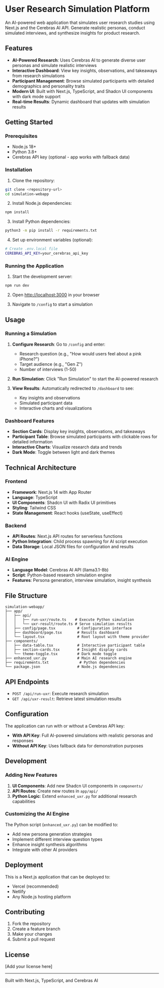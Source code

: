 # User Research Simulation Platform

An AI-powered web application that simulates user research studies using Next.js and the Cerebras AI API. Generate realistic personas, conduct simulated interviews, and synthesize insights for product research.

## Features

- **AI-Powered Research**: Uses Cerebras AI to generate diverse user personas and simulate realistic interviews
- **Interactive Dashboard**: View key insights, observations, and takeaways from research simulations
- **Participant Management**: Browse simulated participants with detailed demographics and personality traits
- **Modern UI**: Built with Next.js, TypeScript, and Shadcn UI components with dark mode support
- **Real-time Results**: Dynamic dashboard that updates with simulation results

## Getting Started

### Prerequisites

- Node.js 18+ 
- Python 3.8+
- Cerebras API key (optional - app works with fallback data)

### Installation

1. Clone the repository:
```bash
git clone <repository-url>
cd simulation-webapp
```

2. Install Node.js dependencies:
```bash
npm install
```

3. Install Python dependencies:
```bash
python3 -m pip install -r requirements.txt
```

4. Set up environment variables (optional):
```bash
# Create .env.local file
CEREBRAS_API_KEY=your_cerebras_api_key
```

### Running the Application

1. Start the development server:
```bash
npm run dev
```

2. Open [http://localhost:3000](http://localhost:3000) in your browser

3. Navigate to `/config` to start a simulation

## Usage

### Running a Simulation

1. **Configure Research**: Go to `/config` and enter:
   - Research question (e.g., "How would users feel about a pink iPhone?")
   - Target audience (e.g., "Gen Z")
   - Number of interviews (1-50)

2. **Run Simulation**: Click "Run Simulation" to start the AI-powered research

3. **View Results**: Automatically redirected to `/dashboard` to see:
   - Key insights and observations
   - Simulated participant data
   - Interactive charts and visualizations

### Dashboard Features

- **Section Cards**: Display key insights, observations, and takeaways
- **Participant Table**: Browse simulated participants with clickable rows for detailed information
- **Interactive Charts**: Visualize research data and trends
- **Dark Mode**: Toggle between light and dark themes

## Technical Architecture

### Frontend
- **Framework**: Next.js 14 with App Router
- **Language**: TypeScript
- **UI Components**: Shadcn UI with Radix UI primitives
- **Styling**: Tailwind CSS
- **State Management**: React hooks (useState, useEffect)

### Backend
- **API Routes**: Next.js API routes for serverless functions
- **Python Integration**: Child process spawning for AI script execution
- **Data Storage**: Local JSON files for configuration and results

### AI Engine
- **Language Model**: Cerebras AI API (llama3.1-8b)
- **Script**: Python-based research simulation engine
- **Features**: Persona generation, interview simulation, insight synthesis

## File Structure

```
simulation-webapp/
├── app/
│   ├── api/
│   │   ├── run-uxr/route.ts    # Execute Python simulation
│   │   └── uxr-result/route.ts # Serve simulation results
│   ├── config/page.tsx          # Configuration interface
│   ├── dashboard/page.tsx       # Results dashboard
│   └── layout.tsx               # Root layout with theme provider
├── components/
│   ├── data-table.tsx           # Interactive participant table
│   ├── section-cards.tsx        # Insight display cards
│   └── theme-toggle.tsx         # Dark mode toggle
├── enhanced_uxr.py              # Main AI research engine
├── requirements.txt              # Python dependencies
└── package.json                 # Node.js dependencies
```

## API Endpoints

- `POST /api/run-uxr`: Execute research simulation
- `GET /api/uxr-result`: Retrieve latest simulation results

## Configuration

The application can run with or without a Cerebras API key:

- **With API Key**: Full AI-powered simulations with realistic personas and responses
- **Without API Key**: Uses fallback data for demonstration purposes

## Development

### Adding New Features

1. **UI Components**: Add new Shadcn UI components in `components/`
2. **API Routes**: Create new routes in `app/api/`
3. **Python Logic**: Extend `enhanced_uxr.py` for additional research capabilities

### Customizing the AI Engine

The Python script (`enhanced_uxr.py`) can be modified to:
- Add new persona generation strategies
- Implement different interview question types
- Enhance insight synthesis algorithms
- Integrate with other AI providers

## Deployment

This is a Next.js application that can be deployed to:
- Vercel (recommended)
- Netlify
- Any Node.js hosting platform

## Contributing

1. Fork the repository
2. Create a feature branch
3. Make your changes
4. Submit a pull request

## License

[Add your license here]

---

Built with Next.js, TypeScript, and Cerebras AI
